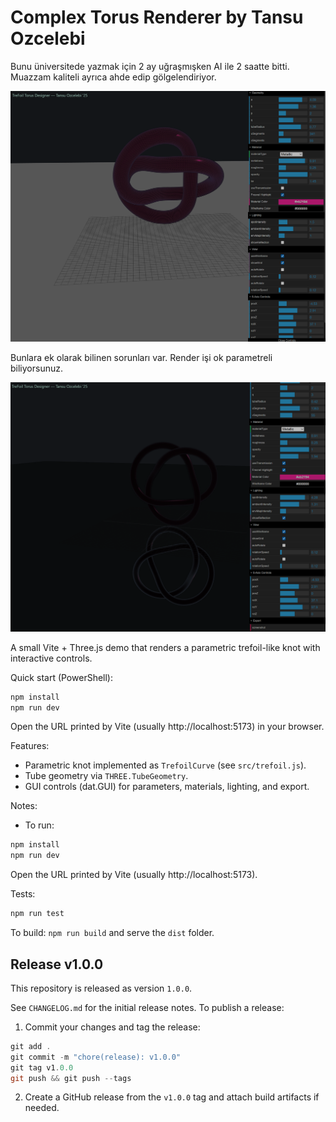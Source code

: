 # Complex Torus Renderer by Tansu Ozcelebi

Bunu üniversitede yazmak için 2 ay uğraşmışken AI ile 2 saatte bitti.
Muazzam kaliteli ayrıca ahde edip gölgelendiriyor.

![alt text](image.png)

Bunlara ek olarak bilinen sorunları var. Render işi ok parametreli biliyorsunuz.

![alt text](image-1.png)


A small Vite + Three.js demo that renders a parametric trefoil-like knot with interactive controls.

Quick start (PowerShell):

```powershell
npm install
npm run dev
```

Open the URL printed by Vite (usually http://localhost:5173) in your browser.

Features:
- Parametric knot implemented as `TrefoilCurve` (see `src/trefoil.js`).
- Tube geometry via `THREE.TubeGeometry`.
- GUI controls (dat.GUI) for parameters, materials, lighting, and export.

Notes:
- To run:

```powershell
npm install
npm run dev
```

Open the URL printed by Vite (usually http://localhost:5173).

Tests:

```powershell
npm run test
```

To build: `npm run build` and serve the `dist` folder.

## Release v1.0.0

This repository is released as version `1.0.0`.

See `CHANGELOG.md` for the initial release notes. To publish a release:

1. Commit your changes and tag the release:

```powershell
git add .
git commit -m "chore(release): v1.0.0"
git tag v1.0.0
git push && git push --tags
```

2. Create a GitHub release from the `v1.0.0` tag and attach build artifacts if needed.
